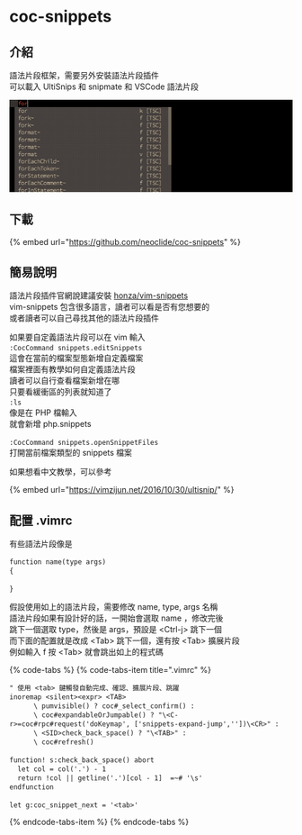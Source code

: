 # coc-snippets

## 介紹

語法片段框架，需要另外安裝語法片段插件  
可以載入 UltiSnips 和 snipmate 和 VSCode 語法片段

![coc-snippets &#x5C55;&#x793A;](../../../.gitbook/assets/54837017-62891300-4d00-11e9-9e53-49742a1a33f2.gif)

## 下載

{% embed url="https://github.com/neoclide/coc-snippets" %}

## 簡易說明

語法片段插件官網說建議安裝 [honza/vim-snippets](vim-snippets.md)  
vim-snippets 包含很多語言，讀者可以看是否有您想要的  
或者讀者可以自己尋找其他的語法片段插件

如果要自定義語法片段可以在 vim 輸入  
`:CocCommand snippets.editSnippets`  
這會在當前的檔案型態新增自定義檔案  
檔案裡面有教學如何自定義語法片段  
讀者可以自行查看檔案新增在哪  
只要看緩衝區的列表就知道了  
`:ls`  
像是在 PHP 檔輸入  
就會新增 php.snippets  
  
`:CocCommand snippets.openSnippetFiles`  
打開當前檔案類型的 snippets 檔案

如果想看中文教學，可以參考

{% embed url="https://vimzijun.net/2016/10/30/ultisnip/" %}

## 配置 .vimrc

有些語法片段像是

```text
function name(type args)
{

}
```

假設使用如上的語法片段，需要修改 name, type, args 名稱  
語法片段如果有設計好的話，一開始會選取 name ，修改完後  
跳下一個選取 type，然後是 args，預設是 &lt;Ctrl-j&gt; 跳下一個  
而下面的配置就是改成 &lt;Tab&gt; 跳下一個，還有按 &lt;Tab&gt; 擴展片段  
例如輸入 f 按 &lt;Tab&gt; 就會跳出如上的程式碼

{% code-tabs %}
{% code-tabs-item title=".vimrc" %}
```text
" 使用 <tab> 鍵觸發自動完成、確認、擴展片段、跳躍
inoremap <silent><expr> <TAB>
      \ pumvisible() ? coc#_select_confirm() :
      \ coc#expandableOrJumpable() ? "\<C-r>=coc#rpc#request('doKeymap', ['snippets-expand-jump',''])\<CR>" :
      \ <SID>check_back_space() ? "\<TAB>" :
      \ coc#refresh()

function! s:check_back_space() abort
  let col = col('.') - 1
  return !col || getline('.')[col - 1]  =~# '\s'
endfunction

let g:coc_snippet_next = '<tab>'
```
{% endcode-tabs-item %}
{% endcode-tabs %}

